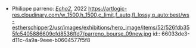 - Philippe parreno: [*Echo2*](https://www.estherschipper.com/exhibitions/1055-echo2-a-carte-blanche-to-philippe-parreno-with-arca-nicolas-becker-and-tino-sehgal/), 2022 https://artlogic-res.cloudinary.com/w_1500,h_1500,c_limit,f_auto,fl_lossy,q_auto:best/ws-estherschipper2/usr/images/exhibitions/hero_image/items/52/526fdb355fc5405886609cfd8536ffd7/parreno_bourse_09new.jpg
  id:: 66033de3-d11c-4a9a-9eee-b0604577f5f8
